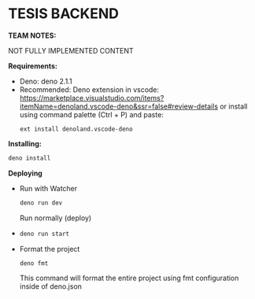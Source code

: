 # TESIS BACKEND

**TEAM NOTES:**

NOT FULLY IMPLEMENTED CONTENT

**Requirements:**

- Deno: deno 2.1.1
- Recommended: Deno extension in vscode:
  https://marketplace.visualstudio.com/items?itemName=denoland.vscode-deno&ssr=false#review-details
  or install using command palette (Ctrl + P) and paste:
  ```CommandPalette
  ext install denoland.vscode-deno
  ```

**Installing:**

```bash
deno install
```

**Deploying**

- Run with Watcher

  ```bash
  deno run dev
  ```

  Run normally (deploy)
- ```bash
  deno run start
  ```
- Format the project

  ```bash
  deno fmt
  ```

  This command will format the entire project using fmt configuration inside of deno.json
